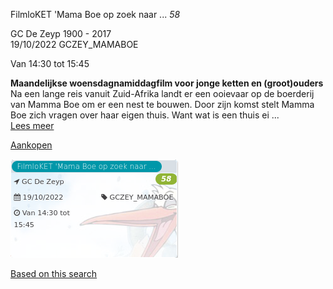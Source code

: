 FilmloKET 'Mama Boe op zoek naar ... *58*

GC De Zeyp 1900 - 2017  
19/10/2022 GCZEY\_MAMABOE  

Van 14:30 tot 15:45

  

  

**Maandelijkse woensdagnamiddagfilm voor jonge ketten en (groot)ouders**  
Na een lange reis vanuit Zuid-Afrika landt er een ooievaar op de boerderij van Mamma Boe om er een nest te bouwen. Door zijn komst stelt Mamma Boe zich vragen over haar eigen thuis. Want wat is een thuis ei ...  
[Lees meer](https://tickets.vgc.be/activity/subscribe/GCZEY_MAMABOE)

[Aankopen](https://tickets.vgc.be/ticketingActivity/subscribe/GCZEY_MAMABOE)

![](80204.png)

[Based on this search](https://tickets.vgc.be/activity/index?&vrijeplaatsen=1&Age%5B%5D=4%2C6&entity=276)